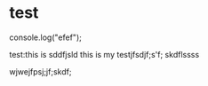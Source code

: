 # test


console.log("efef");

test:this is 
sddfjsld
this is my testjfsdjf;s'f;
skdflssss



wjwejfpsj;jf;skdf;
